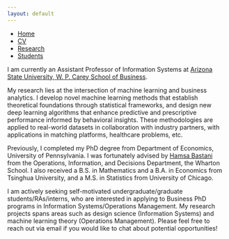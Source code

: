 ```yaml
---
layout: default
---
```


<ul class='menu'>
<li><a href="./">Home</a></li>
<li><a href="./CV.pdf">CV</a></li>
<li><a href="./research.html">Research</a></li>
<li><a href="./student.html">Students</a></li>
</ul>

<p>I am currently an Assistant Professor of Information Systems at <a href="https://wpcarey.asu.edu/">Arizona State University, W. P. Carey School of Business</a>. </p>

<p>My research lies at the intersection of machine learning and business analytics. I develop novel machine learning methods that establish theoretical foundations through statistical frameworks, and design new deep learning algorithms that enhance predictive and prescriptive performance informed by behavioral insights. These methodologies are applied to real-world datasets in collaboration with industry partners, with applications in matching platforms, healthcare problems, etc.</p>

<p>Previously, I completed my PhD degree from Department of Economics, University of Pennsylvania. I was fortunately advised by <a href="https://hamsabastani.github.io">Hamsa Bastani</a> from the Operations, Information, and Decisions Department, the Wharton School. I also received a B.S. in Mathematics and a B.A. in Economics from Tsinghua University, and a M.S. in Statistics from University of Chicago. </p>

<p>
I am actively seeking self-motivated undergraduate/graduate students/RAs/interns, who are interested in applying to Business PhD programs in Information Systems/Operations Management. My research projects spans areas such as design science (Information Systems) and machine learning theory (Operations Management). Please feel free to reach out via email if you would like to chat about potential opportunities!
</p>